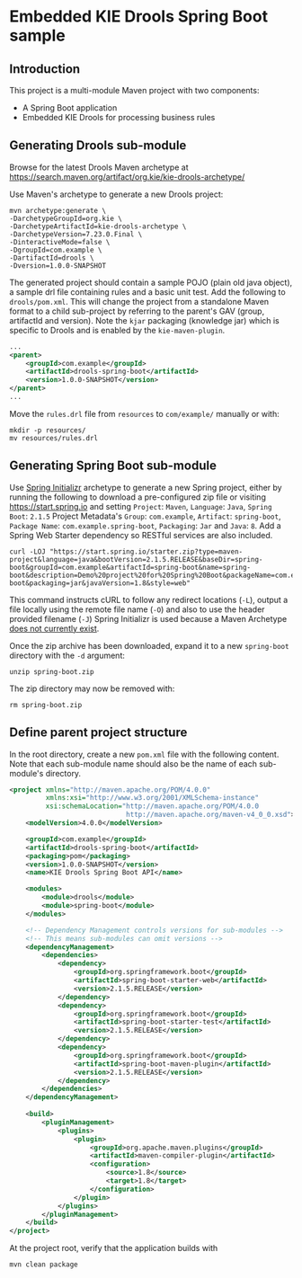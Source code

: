 # Embedded KIE Drools Spring Boot sample
## Introduction
This project is a multi-module Maven project with two components:
- A Spring Boot application
- Embedded KIE Drools for processing business rules

## Generating Drools sub-module
Browse for the latest Drools Maven archetype at https://search.maven.org/artifact/org.kie/kie-drools-archetype/

Use Maven's archetype to generate a new Drools project:
```shell
mvn archetype:generate \
-DarchetypeGroupId=org.kie \
-DarchetypeArtifactId=kie-drools-archetype \
-DarchetypeVersion=7.23.0.Final \
-DinteractiveMode=false \
-DgroupId=com.example \
-DartifactId=drools \
-Dversion=1.0.0-SNAPSHOT
```

The generated project should contain a sample POJO (plain old java object), a sample drl file containing rules and a basic unit test. Add the following to ```drools/pom.xml```.  This will change the project from a standalone Maven format to a child sub-project by referring to the parent's GAV (group, artifactId and version).  Note the ```kjar``` packaging (knowledge jar) which is specific to Drools and is enabled by the ```kie-maven-plugin```.
```xml
...
<parent>
    <groupId>com.example</groupId>
    <artifactId>drools-spring-boot</artifactId>
    <version>1.0.0-SNAPSHOT</version>
</parent>
...
```
Move the ```rules.drl``` file from ```resources``` to ```com/example/``` manually or with:
```shell
mkdir -p resources/
mv resources/rules.drl 
```

## Generating Spring Boot sub-module
Use [Spring Initializr](https://start.spring.io/) archetype to generate a new Spring project, either by running the following to download a pre-configured zip file or visiting https://start.spring.io and setting ```Project```: ```Maven```, ```Language```: ```Java```, ```Spring Boot```: ```2.1.5``` Project Metadata's ```Group```: ```com.example```, ```Artifact```: ```spring-boot```, ```Package Name```: ```com.example.spring-boot```, ```Packaging```: ```Jar``` and ```Java```: ```8```. Add a Spring Web Starter dependency so RESTful services are also included.

```shell
curl -LOJ "https://start.spring.io/starter.zip?type=maven-project&language=java&bootVersion=2.1.5.RELEASE&baseDir=spring-boot&groupId=com.example&artifactId=spring-boot&name=spring-boot&description=Demo%20project%20for%20Spring%20Boot&packageName=com.example.spring-boot&packaging=jar&javaVersion=1.8&style=web"
```

This command instructs cURL to follow any redirect locations (```-L```), output a file locally using the remote file name (```-O```) and also to use the header provided filename (```-J```) Spring Initializr is used because a Maven Archetype [does not currently exist](https://github.com/spring-projects/spring-boot/issues/6063).

Once the zip archive has been downloaded, expand it to a new ```spring-boot``` directory with the ```-d``` argument:
```shell
unzip spring-boot.zip
```

The zip directory may now be removed with:
```shell
rm spring-boot.zip
```

## Define parent project structure
In the root directory, create a new ```pom.xml``` file with the following content.  Note that each sub-module name should also be the name of each sub-module's directory.

```xml
<project xmlns="http://maven.apache.org/POM/4.0.0"
         xmlns:xsi="http://www.w3.org/2001/XMLSchema-instance"
         xsi:schemaLocation="http://maven.apache.org/POM/4.0.0
                             http://maven.apache.org/maven-v4_0_0.xsd">
    <modelVersion>4.0.0</modelVersion>

    <groupId>com.example</groupId>
    <artifactId>drools-spring-boot</artifactId>
    <packaging>pom</packaging>
    <version>1.0.0-SNAPSHOT</version>
    <name>KIE Drools Spring Boot API</name>

    <modules>
        <module>drools</module>
        <module>spring-boot</module>
    </modules>

    <!-- Dependency Management controls versions for sub-modules -->
    <!-- This means sub-modules can omit versions -->
    <dependencyManagement>
        <dependencies>
            <dependency>
                <groupId>org.springframework.boot</groupId>
                <artifactId>spring-boot-starter-web</artifactId>
                <version>2.1.5.RELEASE</version>
            </dependency>
            <dependency>
                <groupId>org.springframework.boot</groupId>
                <artifactId>spring-boot-starter-test</artifactId>
                <version>2.1.5.RELEASE</version>
            </dependency>
            <dependency>
                <groupId>org.springframework.boot</groupId>
                <artifactId>spring-boot-maven-plugin</artifactId>
                <version>2.1.5.RELEASE</version>
            </dependency>
        </dependencies>
    </dependencyManagement>
  
    <build>
        <pluginManagement>
            <plugins>
                <plugin>
                    <groupId>org.apache.maven.plugins</groupId>
                    <artifactId>maven-compiler-plugin</artifactId>
                    <configuration>
                        <source>1.8</source>
                        <target>1.8</target>
                    </configuration>
                </plugin>
            </plugins>
        </pluginManagement>
    </build>
</project>
```

At the project root, verify that the application builds with
```shell
mvn clean package
```
